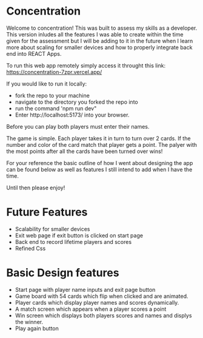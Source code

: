 # Concentration

Welcome to concentration! This was built to assess my skills as a developer. This version inludes all the features I was able to create within the time given for the assessment but I will be adding to it in the future when I learn more about scaling for smaller devices and how to properly integrate back end into REACT Apps.

To run this web app remotely simply access it throught this link: https://concentration-7zpr.vercel.app/

If you would like to run it locally:
- fork the repo to your machine
- navigate to the directory you forked the repo into
- run the command 'npm run dev"
- Enter http://localhost:5173/ into your browser.

Before you can play both players must enter their names.

The game is simple. Each player takes it in turn to turn over 2 cards. If the number and color of the card match that player gets a point. The palyer with the most points after all the cards have been turned over wins!

For your reference the basic outline of how I went about designing the app can be found below as well as features I still intend to add when I have the time.

Until then please enjoy!


# Future Features
- Scalability for smaller devices
- Exit web page if exit button is clicked on start page
- Back end to record lifetime players and scores
- Refined Css

# Basic Design features

- Start page with player name inputs and exit page button
- Game board with 54 cards which flip when clicked and are animated.
- Player cards which display player names and scores dynamically.
- A match screen which appears when a player scores a point
- Win screen which displays both players scores and names and displys the winner.
- Play again button 
